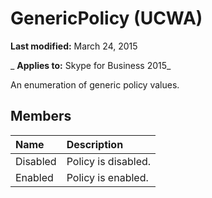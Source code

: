 
# GenericPolicy (UCWA)

 **Last modified:** March 24, 2015

 _ **Applies to:** Skype for Business 2015_

An enumeration of generic policy values.


## Members





|**Name**|**Description**|
|:-----|:-----|
|Disabled|Policy is disabled.|
|Enabled|Policy is enabled.|
